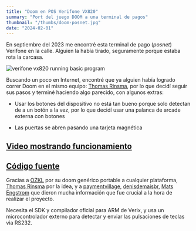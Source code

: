 ```yaml
---
title: "Doom en POS Verifone VX820"
summary: "Port del juego DOOM a una terminal de pagos"
thumbnail: "/thumbs/doom-posnet.jpg"
date: "2024-02-01"
---
```


En septiembre del 2023 me encontré esta terminal de pago (_posnet_) Verifone en la calle. Alguien la había tirado, seguramente porque estaba rota la carcasa.

![verifone vx820 running basic program](/images/pos-doom.jpg)

Buscando un poco en Internet, encontré que ya alguien había logrado correr Doom en el mismo equipo: [Thomas Rinsma](https://th0mas.nl/2022/07/18/porting-doom-to-a-payment-terminal/), por lo que decidí seguir sus pasos y terminé haciendo algo parecido, con algunos extras:

- Usar los botones del dispositivo no está tan bueno porque solo detectan de a un botón a la vez, por lo que decidí usar una palanca de arcade externa con botones

- Las puertas se abren pasando una tarjeta magnética

## [Video mostrando funcionamiento](https://www.youtube.com/watch?v=WlOgtZLBNoE)
## [Código fuente](https://github.com/gzalo/doomgeneric-vx)


Gracias a [OZKL](https://github.com/ozkl/doomgeneric) por su doom genérico portable a cualquier plataforma, [Thomas Rinsma](https://th0mas.nl/2022/07/18/porting-doom-to-a-payment-terminal/) por la idea, y a [paymentvillage](https://www.paymentvillage.org/resources), [denisdemaisbr](https://github.com/denisdemaisbr), [Mats Engstrom](https://x.com/matseng) que dieron mucha información que fue crucial a la hora de realizar el proyecto.

Necesita el SDK y compilador oficial para ARM de Verix, y usa un microcontrolador externo para detectar y enviar las pulsaciones de teclas via RS232.
